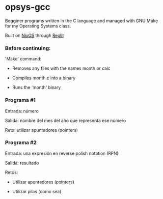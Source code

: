# opsys-gcc

Begginer programs written in the C language and managed with GNU Make for my Operating Systems class.

Built on [NixOS](https://nixos.org/) through [Replit](https://replit.com)

### Before continuing:

'Make' command:

- Removes any files with the names month or calc

- Compiles month.c into a binary

- Runs the 'month' binary

### Programa #1

Entrada: número

Salida: nombre del mes del año que representa ese número

Reto: utilizar apuntadores (pointers)

### Programa #2

Entrada: una expresión en reverse polish notation (RPN)

Salida: resultado

Retos:

- Utilizar apuntadores (pointers)

- Utilizar pilas (como sea)